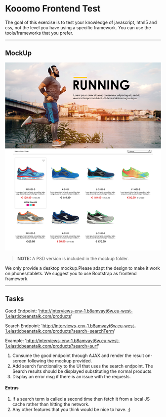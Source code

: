 # Kooomo Frontend Test

The goal of this exercise is to test your knowledge of javascript, html5 and css, not the level you have using a specific framework.
You can use the tools/frameworks that you prefer.

---

## MockUp

![preview](./mockup/technical_test.jpg)

> **NOTE:** A PSD version is included in the mockup folder.

We only provide a desktop mockup.Please adapt the design to make it work on phones/tablets. We suggest you to use Bootstrap as frontend framework.

---

## Tasks

Good Endpoint:
'http://interviews-env-1.b8amvayt6w.eu-west-1.elasticbeanstalk.com/products'

Search Endpoint:
'http://interviews-env-1.b8amvayt6w.eu-west-1.elasticbeanstalk.com/products?search=searchTerm'

Example:
'http://interviews-env-1.b8amvayt6w.eu-west-1.elasticbeanstalk.com/products?search=surf'


1. Consume the good endpoint through AJAX and render the result on-screen following the mockup provided.
2. Add search functionality to the UI that uses the search endpoint. The Search results should be displayed substituting the normal products.
3. Display an error msg if there is an issue with the requests.

#### Extras

1. If a search term is called a second time then fetch it from a local JS cache rather than hitting the network.
2. Any other features that you think would be nice to have. ;)
